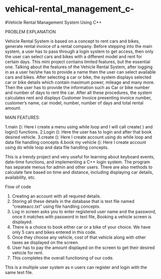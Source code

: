 # vehical-rental_management_c-
#Vehicle Rental Management System Using C++

PROBLEM EXPLANATION

Vehicle Rental System is based on a concept to rent cars and bikes, generate rental invoice of a rental company. Before stepping into the main system, a user has to pass through a login system to get access, then only the user can select cars and bikes with a different model and rent for certain days. This mini project contains limited features, but the essential one.
Talking about the features of the Vehicle Rental System, after logging in as a user he/she has to provide a name then the user can select available cars and bikes. After selecting a car or bike, the system displays selected car or bike details which contain maximum power, mileage and many more. Then the user has to provide the information such as Car or bike number and number of days to rent the car. After all these procedures, the system calculates rent and displays Customer Invoice presenting invoice number, customer’s name, car model, number, number of days and total rental amount.

MAIN FEATURES:

1.main (): Here I create a menu using while loop and I will call create( ) and login() functions.
2.Login (): Here the user has to login and after that book desired vehicle.
3.create (): Here I create account using do while loop and data file handling concepts
4.book my vehicle (): Here I create account using do while loop and data file handling concepts.

This is a trendy project and very useful for learning about keyboard events, date-time functions, and implementing a C++ login system. The program has separate menus for admin and other users. There are also methods to calculate fare based on time and distance, including displaying car details, availability, etc.


Flow of code

1.	Creating an account with all required details.
2.	Storing all these details in the database that is text file named “createacc.txt” using file handling concepts.
3.	Log in screen asks you to enter registered user name and the password, once it matches with password in text file, Booking a vehicle screen is displayed.
4.	There is a choice to book either car or a bike of your choice. We have only 5 cars and bikes entered in this code.
5.	Once they choose any vehicle, cost of that vehicle along with other taxes ae displayed on the screen.
6.	User has to pay the amount displayed on the screen to get their desired vehicle for rent.
7.	This completes the overall functioning of our code.

This is a multiple user system as n users can register and login with the same text file.

